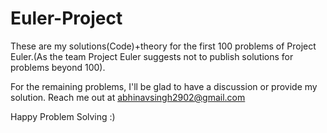 # Euler-Project

These are my solutions(Code)+theory for the first 100 problems of Project Euler.(As the team Project Euler suggests not to publish solutions for problems beyond 100).

For the remaining problems, I'll be glad to have a discussion or provide my solution. Reach me out at abhinavsingh2902@gmail.com

Happy Problem Solving :)
